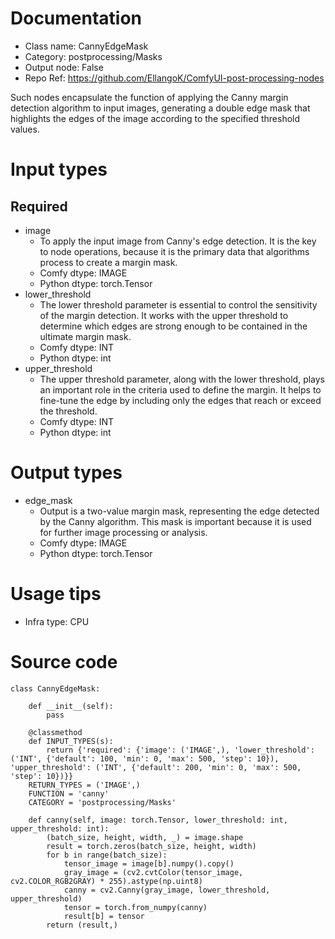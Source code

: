 # Documentation
- Class name: CannyEdgeMask
- Category: postprocessing/Masks
- Output node: False
- Repo Ref: https://github.com/EllangoK/ComfyUI-post-processing-nodes

Such nodes encapsulate the function of applying the Canny margin detection algorithm to input images, generating a double edge mask that highlights the edges of the image according to the specified threshold values.

# Input types
## Required
- image
    - To apply the input image from Canny's edge detection. It is the key to node operations, because it is the primary data that algorithms process to create a margin mask.
    - Comfy dtype: IMAGE
    - Python dtype: torch.Tensor
- lower_threshold
    - The lower threshold parameter is essential to control the sensitivity of the margin detection. It works with the upper threshold to determine which edges are strong enough to be contained in the ultimate margin mask.
    - Comfy dtype: INT
    - Python dtype: int
- upper_threshold
    - The upper threshold parameter, along with the lower threshold, plays an important role in the criteria used to define the margin. It helps to fine-tune the edge by including only the edges that reach or exceed the threshold.
    - Comfy dtype: INT
    - Python dtype: int

# Output types
- edge_mask
    - Output is a two-value margin mask, representing the edge detected by the Canny algorithm. This mask is important because it is used for further image processing or analysis.
    - Comfy dtype: IMAGE
    - Python dtype: torch.Tensor

# Usage tips
- Infra type: CPU

# Source code
```
class CannyEdgeMask:

    def __init__(self):
        pass

    @classmethod
    def INPUT_TYPES(s):
        return {'required': {'image': ('IMAGE',), 'lower_threshold': ('INT', {'default': 100, 'min': 0, 'max': 500, 'step': 10}), 'upper_threshold': ('INT', {'default': 200, 'min': 0, 'max': 500, 'step': 10})}}
    RETURN_TYPES = ('IMAGE',)
    FUNCTION = 'canny'
    CATEGORY = 'postprocessing/Masks'

    def canny(self, image: torch.Tensor, lower_threshold: int, upper_threshold: int):
        (batch_size, height, width, _) = image.shape
        result = torch.zeros(batch_size, height, width)
        for b in range(batch_size):
            tensor_image = image[b].numpy().copy()
            gray_image = (cv2.cvtColor(tensor_image, cv2.COLOR_RGB2GRAY) * 255).astype(np.uint8)
            canny = cv2.Canny(gray_image, lower_threshold, upper_threshold)
            tensor = torch.from_numpy(canny)
            result[b] = tensor
        return (result,)
```